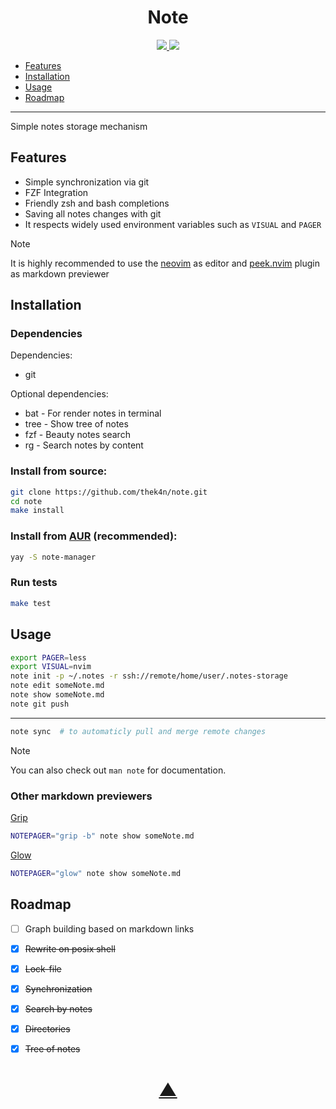 

<h1 align="center">Note</h1>

<p align="center">
  <a href="https://github.com/TheK4n">
    <img src="https://img.shields.io/github/followers/TheK4n?label=Follow&style=social">
  </a>
  <a href="https://github.com/TheK4n/note">
    <img src="https://img.shields.io/github/stars/TheK4n/note?style=social">
  </a>
</p>

* [Features](#features)
* [Installation](#installation)
* [Usage](#usage)
* [Roadmap](#roadmap)

---

Simple notes storage mechanism

## Features

* Simple synchronization via git
* FZF Integration
* Friendly zsh and bash completions
* Saving all notes changes with git
* It respects widely used environment variables such as `VISUAL` and `PAGER`


> [!NOTE]
>
> It is highly recommended to use the [neovim](https://github.com/neovim/neovim) as editor and [peek.nvim](https://github.com/toppair/peek.nvim) plugin as markdown previewer


## Installation

### Dependencies

Dependencies:
* git

Optional dependencies:
* bat - For render notes in terminal
* tree - Show tree of notes
* fzf - Beauty notes search
* rg - Search notes by content


### Install from source:
```sh
git clone https://github.com/thek4n/note.git
cd note
make install
```

### Install from [AUR](https://aur.archlinux.org/packages/note-manager) (recommended):
```sh
yay -S note-manager
```

### Run tests
```sh
make test
```


## Usage
```sh
export PAGER=less
export VISUAL=nvim
note init -p ~/.notes -r ssh://remote/home/user/.notes-storage
note edit someNote.md
note show someNote.md
note git push
```

---

```sh
note sync  # to automaticly pull and merge remote changes
```

> [!NOTE]
>
> You can also check out `man note` for documentation.


### Other markdown previewers

[Grip](https://github.com/joeyespo/grip)
```sh
NOTEPAGER="grip -b" note show someNote.md
```
[Glow](https://github.com/charmbracelet/glow)
```sh
NOTEPAGER="glow" note show someNote.md
```

## Roadmap

* [ ] Graph building based on markdown links
* [X] ~~Rewrite on posix shell~~
* [X] ~~Lock-file~~
* [X] ~~Synchronization~~
* [X] ~~Search by notes~~
* [X] ~~Directories~~
* [X] ~~Tree of notes~~


<h1 align="center"><a href="#top">▲</a></h1>